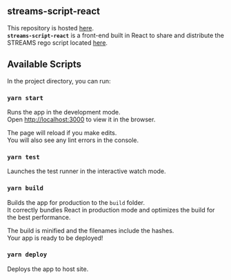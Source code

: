 ## streams-script-react

This repository is hosted [here](https://justiau.github.io/streams-script-react/). <br />
__`streams-script-react`__ is a front-end built in React to share and distribute the STREAMS rego script located [here](https://github.com/justiau/streams-script).

## Available Scripts

In the project directory, you can run:

### `yarn start`

Runs the app in the development mode.<br />
Open [http://localhost:3000](http://localhost:3000) to view it in the browser.

The page will reload if you make edits.<br />
You will also see any lint errors in the console.

### `yarn test`

Launches the test runner in the interactive watch mode.<br />

### `yarn build`

Builds the app for production to the `build` folder.<br />
It correctly bundles React in production mode and optimizes the build for the best performance.

The build is minified and the filenames include the hashes.<br />
Your app is ready to be deployed!

### `yarn deploy`

Deploys the app to host site.
